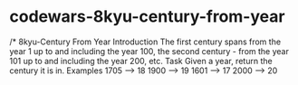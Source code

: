 # codewars-8kyu-century-from-year
/* 8kyu-Century From Year   Introduction The first century spans from the year 1 up to and including the year 100, the second century - from the year 101 up to and including the year 200, etc.  Task Given a year, return the century it is in.  Examples 1705 --> 18 1900 --> 19 1601 --> 17 2000 --> 20

